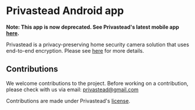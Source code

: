 # Privastead Android app

**Note: This app is now deprecated. See Privastead's latest mobile app [here](https://github.com/privastead/mobile_app).**

Privastead is a privacy-preserving home security camera solution that uses end-to-end encryption.
Please see [here](https://github.com/privastead/privastead) for more details.

## Contributions

We welcome contributions to the project. Before working on a contribution, please check with us via email: privastead@gmail.com

Contributions are made under Privastead's [license](LICENSE).

